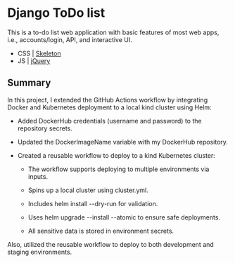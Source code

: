 # Django ToDo list

This is a to-do list web application with basic features of most web apps, i.e., accounts/login, API, and interactive UI.

- CSS | [Skeleton](http://getskeleton.com/)
- JS  | [jQuery](https://jquery.com/)

## Summary

In this project, I extended the GitHub Actions workflow by integrating Docker and Kubernetes deployment to a local kind cluster using Helm:

- Added DockerHub credentials (username and password) to the repository secrets.

- Updated the DockerImageName variable with my DockerHub repository.

- Created a reusable workflow to deploy to a kind Kubernetes cluster:

    - The workflow supports deploying to multiple environments via inputs.

    - Spins up a local cluster using cluster.yml.

    - Includes helm install --dry-run for validation.

    - Uses helm upgrade --install --atomic to ensure safe deployments.

    - All sensitive data is stored in environment secrets.

Also, utilized the reusable workflow to deploy to both development and staging environments.
